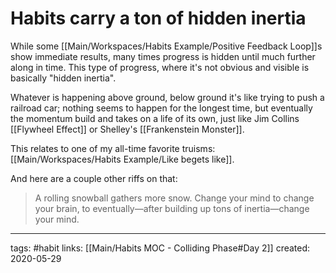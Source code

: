# Habits carry a ton of hidden inertia
While some [[Main/Workspaces/Habits Example/Positive Feedback Loop]]s show immediate results, many times progress is hidden until much further along in time. This type of progress, where it's not obvious and visible is basically "hidden inertia". 

Whatever is happening above ground, below ground it's like trying to push a railroad car; nothing seems to happen for the longest time, but eventually the momentum build and takes on a life of its own, just like Jim Collins [[Flywheel Effect]] or Shelley's [[Frankenstein Monster]].

This relates to one of my all-time favorite truisms: [[Main/Workspaces/Habits Example/Like begets like]].

And here are a couple other riffs on that: 

> A rolling snowball gathers more snow. 
> Change your mind to change your brain, to eventually—after building up tons of inertia—change your mind. 

---
tags: #habit 
links: [[Main/Habits MOC - Colliding Phase#Day 2]]
created: 2020-05-29
